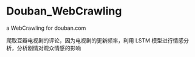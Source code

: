 # Douban_WebCrawling

a WebCrawling for douban.com

爬取豆瓣电视剧的评论，因为电视剧的更新频率，利用 LSTM 模型进行情感分析，分析剧情对观众情感的影响
